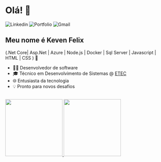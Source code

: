 <h1>Olá! 👋</h1>

![Linkedin](https://img.shields.io/badge/Linkedin-%230A66C2?style=for-the-badge&logo=linkedin)
![Portfolio](https://img.shields.io/badge/Portfolio-black?style=for-the-badge&logo=googlechrome&logoColor=white)
![Gmail](https://img.shields.io/badge/gmail-black?style=for-the-badge&logo=gmail&logoColor=white)

## Meu nome é Keven Felix
(.Net Core| Asp.Net | Azure | Node.js | Docker | Sql Server | Javascript | HTML | CSS ) 🚀
- 👩‍💻 Desenvolvedor de software
- 🎓 Técnico em Desenvolvimento de Sistemas @ [ETEC](https://www.cps.sp.gov.br/etecs/etec-paulistano-freguesia-do-o/)
- 🌐 Entusiasta da tecnologia
- 💡 Pronto para novos desafios

<div align="left">
</div>
<br>
<div align="left">
  <a href="https://github.com/KevenFelixDaSilva">
  <img height="180em" src="https://github-readme-stats.vercel.app/api?username=KevenFelixDaSilva&show_icons=true&theme=dark&include_all_commits=true&count_private=true"/>
  <img height="180em" src="https://github-readme-stats.vercel.app/api/top-langs/?username=KevenFelixDaSilva&layout=compact&langs_count=7&theme=dark"/>
</div>
